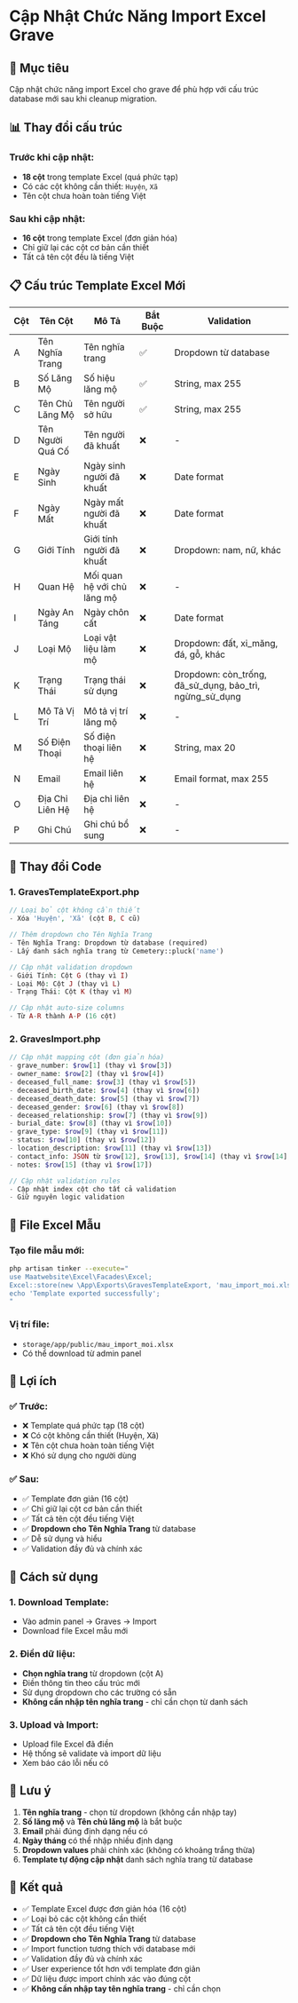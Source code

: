 # Cập Nhật Chức Năng Import Excel Grave

## 🎯 Mục tiêu

Cập nhật chức năng import Excel cho grave để phù hợp với cấu trúc database mới sau khi cleanup migration.

## 📊 Thay đổi cấu trúc

### Trước khi cập nhật:

-   **18 cột** trong template Excel (quá phức tạp)
-   Có các cột không cần thiết: `Huyện`, `Xã`
-   Tên cột chưa hoàn toàn tiếng Việt

### Sau khi cập nhật:

-   **16 cột** trong template Excel (đơn giản hóa)
-   Chỉ giữ lại các cột cơ bản cần thiết
-   Tất cả tên cột đều là tiếng Việt

## 📋 Cấu trúc Template Excel Mới

| Cột | Tên Cột          | Mô Tả                       | Bắt Buộc | Validation                                              |
| --- | ---------------- | --------------------------- | -------- | ------------------------------------------------------- |
| A   | Tên Nghĩa Trang  | Tên nghĩa trang             | ✅       | Dropdown từ database                                    |
| B   | Số Lăng Mộ       | Số hiệu lăng mộ             | ✅       | String, max 255                                         |
| C   | Tên Chủ Lăng Mộ  | Tên người sở hữu            | ✅       | String, max 255                                         |
| D   | Tên Người Quá Cố | Tên người đã khuất          | ❌       | -                                                       |
| E   | Ngày Sinh        | Ngày sinh người đã khuất    | ❌       | Date format                                             |
| F   | Ngày Mất         | Ngày mất người đã khuất     | ❌       | Date format                                             |
| G   | Giới Tính        | Giới tính người đã khuất    | ❌       | Dropdown: nam, nữ, khác                                 |
| H   | Quan Hệ          | Mối quan hệ với chủ lăng mộ | ❌       | -                                                       |
| I   | Ngày An Táng     | Ngày chôn cất               | ❌       | Date format                                             |
| J   | Loại Mộ          | Loại vật liệu làm mộ        | ❌       | Dropdown: đất, xi_măng, đá, gỗ, khác                    |
| K   | Trạng Thái       | Trạng thái sử dụng          | ❌       | Dropdown: còn_trống, đã_sử_dụng, bảo_trì, ngừng_sử_dụng |
| L   | Mô Tả Vị Trí     | Mô tả vị trí lăng mộ        | ❌       | -                                                       |
| M   | Số Điện Thoại    | Số điện thoại liên hệ       | ❌       | String, max 20                                          |
| N   | Email            | Email liên hệ               | ❌       | Email format, max 255                                   |
| O   | Địa Chỉ Liên Hệ  | Địa chỉ liên hệ             | ❌       | -                                                       |
| P   | Ghi Chú          | Ghi chú bổ sung             | ❌       | -                                                       |

## 🔧 Thay đổi Code

### 1. GravesTemplateExport.php

```php
// Loại bỏ cột không cần thiết
- Xóa 'Huyện', 'Xã' (cột B, C cũ)

// Thêm dropdown cho Tên Nghĩa Trang
- Tên Nghĩa Trang: Dropdown từ database (required)
- Lấy danh sách nghĩa trang từ Cemetery::pluck('name')

// Cập nhật validation dropdown
- Giới Tính: Cột G (thay vì I)
- Loại Mộ: Cột J (thay vì L)
- Trạng Thái: Cột K (thay vì M)

// Cập nhật auto-size columns
- Từ A-R thành A-P (16 cột)
```

### 2. GravesImport.php

```php
// Cập nhật mapping cột (đơn giản hóa)
- grave_number: $row[1] (thay vì $row[3])
- owner_name: $row[2] (thay vì $row[4])
- deceased_full_name: $row[3] (thay vì $row[5])
- deceased_birth_date: $row[4] (thay vì $row[6])
- deceased_death_date: $row[5] (thay vì $row[7])
- deceased_gender: $row[6] (thay vì $row[8])
- deceased_relationship: $row[7] (thay vì $row[9])
- burial_date: $row[8] (thay vì $row[10])
- grave_type: $row[9] (thay vì $row[11])
- status: $row[10] (thay vì $row[12])
- location_description: $row[11] (thay vì $row[13])
- contact_info: JSON từ $row[12], $row[13], $row[14] (thay vì $row[14], $row[15], $row[16])
- notes: $row[15] (thay vì $row[17])

// Cập nhật validation rules
- Cập nhật index cột cho tất cả validation
- Giữ nguyên logic validation
```

## 📁 File Excel Mẫu

### Tạo file mẫu mới:

```bash
php artisan tinker --execute="
use Maatwebsite\Excel\Facades\Excel;
Excel::store(new \App\Exports\GravesTemplateExport, 'mau_import_moi.xlsx', 'public');
echo 'Template exported successfully';
"
```

### Vị trí file:

-   `storage/app/public/mau_import_moi.xlsx`
-   Có thể download từ admin panel

## 🎯 Lợi ích

### ✅ Trước:

-   ❌ Template quá phức tạp (18 cột)
-   ❌ Có cột không cần thiết (Huyện, Xã)
-   ❌ Tên cột chưa hoàn toàn tiếng Việt
-   ❌ Khó sử dụng cho người dùng

### ✅ Sau:

-   ✅ Template đơn giản (16 cột)
-   ✅ Chỉ giữ lại cột cơ bản cần thiết
-   ✅ Tất cả tên cột đều tiếng Việt
-   ✅ **Dropdown cho Tên Nghĩa Trang** từ database
-   ✅ Dễ sử dụng và hiểu
-   ✅ Validation đầy đủ và chính xác

## 🚀 Cách sử dụng

### 1. Download Template:

-   Vào admin panel → Graves → Import
-   Download file Excel mẫu mới

### 2. Điền dữ liệu:

-   **Chọn nghĩa trang** từ dropdown (cột A)
-   Điền thông tin theo cấu trúc mới
-   Sử dụng dropdown cho các trường có sẵn
-   **Không cần nhập tên nghĩa trang** - chỉ cần chọn từ danh sách

### 3. Upload và Import:

-   Upload file Excel đã điền
-   Hệ thống sẽ validate và import dữ liệu
-   Xem báo cáo lỗi nếu có

## 📝 Lưu ý

1. **Tên nghĩa trang** - chọn từ dropdown (không cần nhập tay)
2. **Số lăng mộ** và **Tên chủ lăng mộ** là bắt buộc
3. **Email** phải đúng định dạng nếu có
4. **Ngày tháng** có thể nhập nhiều định dạng
5. **Dropdown values** phải chính xác (không có khoảng trắng thừa)
6. **Template tự động cập nhật** danh sách nghĩa trang từ database

## 🎉 Kết quả

-   ✅ Template Excel được đơn giản hóa (16 cột)
-   ✅ Loại bỏ các cột không cần thiết
-   ✅ Tất cả tên cột đều tiếng Việt
-   ✅ **Dropdown cho Tên Nghĩa Trang** từ database
-   ✅ Import function tương thích với database mới
-   ✅ Validation đầy đủ và chính xác
-   ✅ User experience tốt hơn với template đơn giản
-   ✅ Dữ liệu được import chính xác vào đúng cột
-   ✅ **Không cần nhập tay tên nghĩa trang** - chỉ cần chọn
